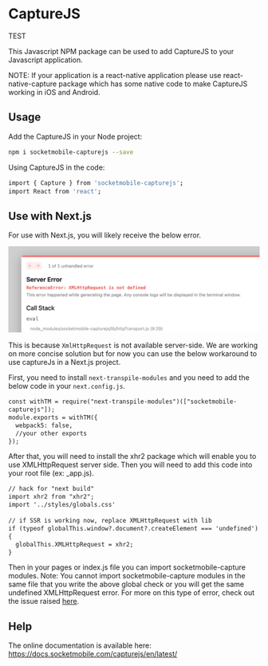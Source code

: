 # CaptureJS

TEST

This Javascript NPM package can be used to add CaptureJS to your Javascript application.

NOTE: If your application is a react-native application please use react-native-capture package which has some native code to make CaptureJS working in iOS and Android.

## Usage

Add the CaptureJS in your Node project:

```sh
npm i socketmobile-capturejs --save
```

Using CaptureJS in the code:

```sh
import { Capture } from 'socketmobile-capturejs';
import React from 'react';

```

## Use with Next.js

For use with Next.js, you will likely receive the below error.

![XmlHttpRequest Error](xmlhttprequest-error.png)

This is because `XmlHttpRequest` is not available server-side. We are working on more concise solution but for now you can use the below workaround to use captureJs in a Next.js project.

First, you need to install `next-transpile-modules` and you need to add the below code in your `next.config.js`.

```
const withTM = require("next-transpile-modules")(["socketmobile-capturejs"]);
module.exports = withTM({
  webpack5: false, 
  //your other exports
});
```

After that, you will need to install the xhr2 package which will enable you to use XMLHttpRequest server side. Then you will need to add this code into your root file (ex: _app.js).

```
// hack for "next build"
import xhr2 from "xhr2";
import '../styles/globals.css'

// if SSR is working now, replace XMLHttpRequest with lib
if (typeof globalThis.window?.document?.createElement === 'undefined') {
  globalThis.XMLHttpRequest = xhr2;
}
```

Then in your pages or index.js file you can import socketmobile-capture modules. Note: You cannot import socketmobile-capture modules in the same file that you write the above global check or you will get the same undefined XMLHttpRequest error. For more on this type of error, check out the issue raised [here](https://github.com/SocketMobile/socketmobile-capturejs/issues/1).

## Help

The online documentation is available here: https://docs.socketmobile.com/capturejs/en/latest/
